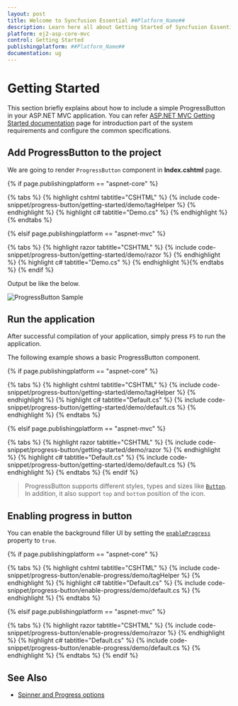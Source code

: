 ```yaml
---
layout: post
title: Welcome to Syncfusion Essential ##Platform_Name##
description: Learn here all about Getting Started of Syncfusion Essential ##Platform_Name## widgets based on HTML5 and jQuery.
platform: ej2-asp-core-mvc
control: Getting Started
publishingplatform: ##Platform_Name##
documentation: ug
---
```



# Getting Started

This section briefly explains about how to include a simple ProgressButton in your ASP.NET MVC application. You can refer [ASP.NET MVC Getting Started documentation](../getting-started) page for introduction part of the system requirements and configure the common specifications.

## Add ProgressButton to the project

We are going to render `ProgressButton` component in **Index.cshtml** page.

{% if page.publishingplatform == "aspnet-core" %}

{% tabs %}
{% highlight cshtml tabtitle="CSHTML" %}
{% include code-snippet/progress-button/getting-started/demo/tagHelper %}
{% endhighlight %}
{% highlight c# tabtitle="Demo.cs" %}
{% endhighlight %}{% endtabs %}

{% elsif page.publishingplatform == "aspnet-mvc" %}

{% tabs %}
{% highlight razor tabtitle="CSHTML" %}
{% include code-snippet/progress-button/getting-started/demo/razor %}
{% endhighlight %}
{% highlight c# tabtitle="Demo.cs" %}
{% endhighlight %}{% endtabs %}
{% endif %}



Output be like the below.

![ProgressButton Sample](./images/progress-button.png)

## Run the application

 After successful compilation of your application, simply press `F5` to run the application.

 The following example shows a basic ProgressButton component.

{% if page.publishingplatform == "aspnet-core" %}

{% tabs %}
{% highlight cshtml tabtitle="CSHTML" %}
{% include code-snippet/progress-button/getting-started/demo/tagHelper %}
{% endhighlight %}
{% highlight c# tabtitle="Default.cs" %}
{% include code-snippet/progress-button/getting-started/demo/default.cs %}
{% endhighlight %}
{% endtabs %}

{% elsif page.publishingplatform == "aspnet-mvc" %}

{% tabs %}
{% highlight razor tabtitle="CSHTML" %}
{% include code-snippet/progress-button/getting-started/demo/razor %}
{% endhighlight %}
{% highlight c# tabtitle="Default.cs" %}
{% include code-snippet/progress-button/getting-started/demo/default.cs %}
{% endhighlight %}
{% endtabs %}
{% endif %}



> ProgressButton supports different styles, types and sizes like [`Button`](https://ej2.syncfusion.com/aspnetmvc/documentation/button/). In addition, it also support `top` and `bottom` position of the icon.

## Enabling progress in button

You can enable the background filler UI by setting the [`enableProgress`](https://help.syncfusion.com/cr/aspnetcore-js2/Syncfusion.EJ2.SplitButtons.ProgressButton.html#Syncfusion_EJ2_SplitButtons_ProgressButton_EnableProgress) property to `true`.

{% if page.publishingplatform == "aspnet-core" %}

{% tabs %}
{% highlight cshtml tabtitle="CSHTML" %}
{% include code-snippet/progress-button/enable-progress/demo/tagHelper %}
{% endhighlight %}
{% highlight c# tabtitle="Default.cs" %}
{% include code-snippet/progress-button/enable-progress/demo/default.cs %}
{% endhighlight %}
{% endtabs %}

{% elsif page.publishingplatform == "aspnet-mvc" %}

{% tabs %}
{% highlight razor tabtitle="CSHTML" %}
{% include code-snippet/progress-button/enable-progress/demo/razor %}
{% endhighlight %}
{% highlight c# tabtitle="Default.cs" %}
{% include code-snippet/progress-button/enable-progress/demo/default.cs %}
{% endhighlight %}
{% endtabs %}
{% endif %}



## See Also

* [Spinner and Progress options](spinner-and-progress#spinner)